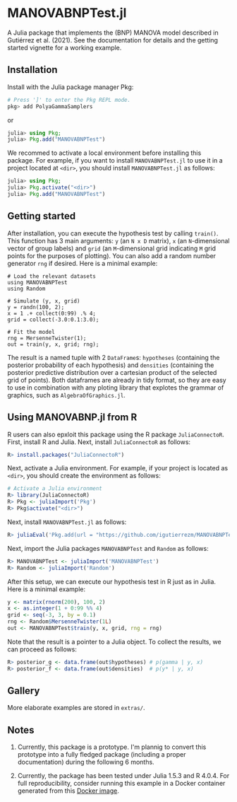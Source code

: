 # MANOVABNPTest.jl

A Julia package that implements the (BNP) MANOVA model described in 
Gutiérrez et al. (2021). See the documentation for details and the getting started vignette for a working example.

## Installation

Install with the Julia package manager Pkg:

```julia
# Press ']' to enter the Pkg REPL mode.
pkg> add PolyaGammaSamplers
```
or
```julia
julia> using Pkg; 
julia> Pkg.add("MANOVABNPTest")
```
We recommed to activate a local environment before installing this package. For example, if you want to install `MANOVABNPTest.jl` to use it in a project located at `<dir>`, you should install `MANOVABNPTest.jl` as follows:
```julia
julia> using Pkg; 
julia> Pkg.activate("<dir>")
julia> Pkg.add("MANOVABNPTest")
```

## Getting started

After installation, you can execute the hypothesis test by calling `train()`. This function has 3 main arguments: `y` (an `N x D` matrix), `x` (an `N`-dimensional vector of group labels) and `grid` (an `M`-dimensional grid indicating `M` grid points for the purposes of plotting). You can also add a random number generator `rng` if desired. Here is a minimal example:
```
# Load the relevant datasets
using MANOVABNPTest
using Random

# Simulate (y, x, grid)
y = randn(100, 2);
x = 1 .+ collect(0:99) .% 4;
grid = collect(-3.0:0.1:3.0);

# Fit the model
rng = MersenneTwister(1);
out = train(y, x, grid; rng);
```

The result is a named tuple with 2 `DataFrame`s: `hypotheses` (containing the posterior probability of each hypothesis) and `densities` (containing the posterior predictive distribution over a cartesian product of the selected grid of points). Both dataframes are already in tidy format, so they are easy to use in combination with any ploting library that explotes the grammar of graphics, such as `AlgebraOfGraphics.jl`.

## Using MANOVABNP.jl from R

R users can also epxloit this package using the R package `JuliaConnectoR`. First, install R and Julia. Next, install `JuliaConnectoR` as follows:
```R
R> install.packages("JuliaConnectoR")
```
Next, activate a Julia environment. For example, if your project is located as `<dir>`, you should create the environment as follows:
```R
# Activate a Julia environment
R> library(JuliaConnectoR)
R> Pkg <- juliaImport('Pkg')
R> Pkg$activate("<dir>")
```
Next, install `MANOVABNPTest.jl` as follows:
```R
R> juliaEval('Pkg.add(url = "https://github.com/igutierrezm/MANOVABNPTest.jl")')
```
Next, import the Julia packages `MANOVABNPTest` and `Random` as follows:
```R
R> MANOVABNPTest <- juliaImport('MANOVABNPTest')
R> Random <- juliaImport('Random')
```
After this setup, we can execute our hypothesis test in R just as in Julia. Here is a minimal example:
```R
y <- matrix(rnorm(200), 100, 2)
x <- as.integer(1 + 0:99 %% 4)
grid <- seq(-3, 3, by = 0.1)
rng <- Random$MersenneTwister(1L)
out <- MANOVABNPTest$train(y, x, grid, rng = rng)
```
Note that the result is a pointer to a Julia object. To collect the results, we can proceed as follows:
```R
R> posterior_g <- data.frame(out$hypotheses) # p(gamma | y, x)
R> posterior_f <- data.frame(out$densities)  # p(y* | y, x)
```

## Gallery

More elaborate examples are stored in `extras/`. 

## Notes

1. Currently, this package is a prototype. I'm plannig to convert this prototype into a fully fledged package (including a proper documentation) during the following 6 months.

2. Currently, the package has been tested under Julia 1.5.3 and R 4.0.4. For full reproducibility, consider running this example in a Docker container generated from this [Docker image](https://hub.docker.com/r/igutierrez1988/manovabnptest-example).
